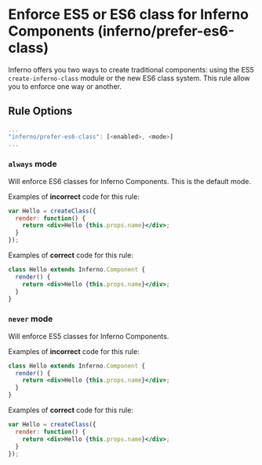 # Enforce ES5 or ES6 class for Inferno Components (inferno/prefer-es6-class)

Inferno offers you two ways to create traditional components: using the ES5 `create-inferno-class` module or the new ES6 class system. This rule allow you to enforce one way or another.

## Rule Options

```js
...
"inferno/prefer-es6-class": [<enabled>, <mode>]
...
```

### `always` mode

Will enforce ES6 classes for Inferno Components. This is the default mode.

Examples of **incorrect** code for this rule:

```jsx
var Hello = createClass({
  render: function() {
    return <div>Hello {this.props.name}</div>;
  }
});
```

Examples of **correct** code for this rule:

```jsx
class Hello extends Inferno.Component {
  render() {
    return <div>Hello {this.props.name}</div>;
  }
}
```

### `never` mode

Will enforce ES5 classes for Inferno Components.

Examples of **incorrect** code for this rule:

```jsx
class Hello extends Inferno.Component {
  render() {
    return <div>Hello {this.props.name}</div>;
  }
}
```

Examples of **correct** code for this rule:

```jsx
var Hello = createClass({
  render: function() {
    return <div>Hello {this.props.name}</div>;
  }
});
```
